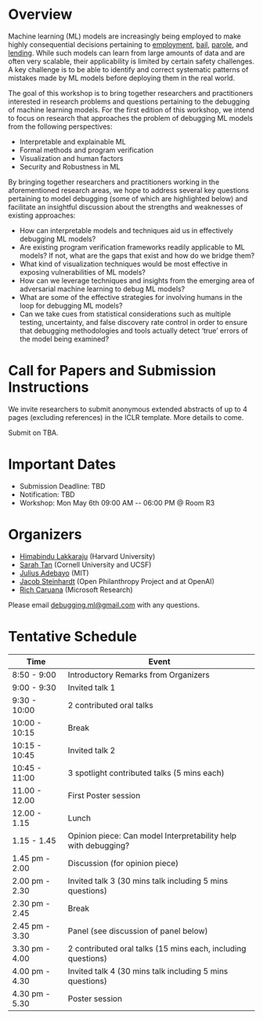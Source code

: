 # Overview
Machine learning (ML) models are increasingly being employed to make highly consequential decisions pertaining to [employment](https://www.reuters.com/article/us-amazon-com-jobs-automation-insight/amazon-scraps-secret-ai-recruiting-tool-that-showed-bias-against-women-idUSKCN1MK08G), [bail](https://www.nber.org/papers/w23180), [parole](http://advances.sciencemag.org/content/4/1/eaao5580), and [lending](https://yjolt.org/credit-scoring-era-big-data). While such models can learn from large amounts of data and are often very scalable, their applicability is limited by certain safety challenges. A key challenge is to be able to identify and correct systematic patterns of mistakes made by ML models before deploying them in the real world. 

The goal of this workshop is to bring together researchers and practitioners interested in research problems and questions pertaining to the debugging of machine learning models. For the first edition of this workshop, we intend to focus on research that approaches the problem of debugging ML models from the following perspectives: 

- Interpretable and explainable ML
- Formal methods and program verification
- Visualization and human factors
- Security and Robustness in ML

By bringing together researchers and practitioners working in the aforementioned research areas, we hope to address several key questions pertaining to model debugging (some of which are highlighted below) and facilitate an insightful discussion about the strengths and weaknesses of existing approaches:

- How can interpretable models and techniques aid us in effectively debugging ML models?
- Are existing program verification frameworks readily applicable to ML models? If not, what are the gaps that exist and how do we bridge them?
- What kind of visualization techniques would be most effective in exposing vulnerabilities of ML models? 
- How can we leverage techniques and insights from the emerging area of adversarial machine learning to debug ML models?
- What are some of the effective strategies for involving humans in the loop for debugging ML models?
- Can we take cues from statistical considerations such as multiple testing, uncertainty, and false discovery rate control in order to ensure that debugging methodologies and tools actually detect ‘true’ errors of the model being examined?


# Call for Papers and Submission Instructions
We invite researchers to submit anonymous extended abstracts of up to 4 pages (excluding references) in the ICLR template. More details to come.

Submit on TBA.


# Important Dates

- Submission Deadline: TBD
- Notification: TBD
- Workshop: Mon May 6th 09:00 AM -- 06:00 PM @ Room R3

# Organizers
- [Himabindu Lakkaraju](https://web.stanford.edu/~himalv/) (Harvard University)
- [Sarah Tan](https://shftan.github.io/) (Cornell University and UCSF)
- [Julius Adebayo](http://juliusadebayo.com/) (MIT)
- [Jacob Steinhardt](https://cs.stanford.edu/~jsteinhardt/) (Open Philanthropy Project and at OpenAI)
- [Rich Caruana](https://www.microsoft.com/en-us/research/people/rcaruana/) (Microsoft Research)


Please email [debugging.ml@gmail.com](mailto:debugging.ml@gmail.com) with any questions.


# Tentative Schedule

| Time | Event |
| --- | --- |
| 8:50 - 9:00 | Introductory Remarks from Organizers |
| 9:00 - 9:30 | Invited talk 1 |
| 9:30 - 10:00 | 2 contributed oral talks |
| 10:00 - 10:15 | Break |
| 10:15 - 10:45 | Invited talk 2 |
| 10:45 - 11:00 | 3 spotlight contributed talks (5 mins each) |
| 11.00 - 12.00 | First Poster session |
| 12.00 - 1.15 | Lunch |
| 1.15 - 1.45 | Opinion piece: Can model Interpretability help with debugging? | 
| 1.45 pm - 2.00 | Discussion (for opinion piece) | 
| 2.00 pm - 2.30 | Invited talk 3 (30 mins talk including 5 mins questions) |
| 2.30 pm - 2.45 | Break |
| 2.45 pm - 3.30 | Panel (see discussion of panel below) |
| 3.30 pm - 4.00 | 2 contributed oral talks (15 mins each, including questions) |
| 4.00 pm - 4.30 | Invited talk 4 (30 mins talk including 5 mins questions) |
| 4.30 pm - 5.30 | Poster session |
